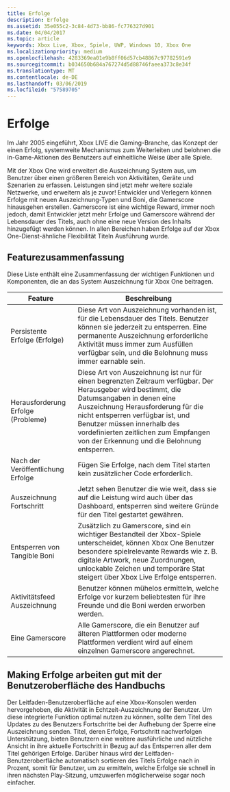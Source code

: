 ```yaml
---
title: Erfolge
description: Erfolge
ms.assetid: 35e055c2-3c84-4d73-bb86-fc776327d901
ms.date: 04/04/2017
ms.topic: article
keywords: Xbox Live, Xbox, Spiele, UWP, Windows 10, Xbox One
ms.localizationpriority: medium
ms.openlocfilehash: 4283369ea01e9b8ff06d57cb48867c97782591e9
ms.sourcegitcommit: b034650b684a767274d5d88746faeea373c8e34f
ms.translationtype: MT
ms.contentlocale: de-DE
ms.lasthandoff: 03/06/2019
ms.locfileid: "57589705"
---
```

# <a name="achievements"></a>Erfolge

Im Jahr 2005 eingeführt, Xbox LIVE die Gaming-Branche, das Konzept der einen Erfolg, systemweite Mechanismus zum Weiterleiten und belohnen die in-Game-Aktionen des Benutzers auf einheitliche Weise über alle Spiele.

Mit der Xbox One wird erweitert die Auszeichnung System aus, um Benutzer über einen größeren Bereich von Aktivitäten, Geräte und Szenarien zu erfassen. Leistungen sind jetzt mehr weitere soziale Netzwerke, und erweitern als je zuvor! Entwickler und Verlegern können Erfolge mit neuen Auszeichnung-Typen und Boni, die Gamerscore hinausgehen erstellen. Gamerscore ist eine wichtige Reward, immer noch jedoch, damit Entwickler jetzt mehr Erfolge und Gamerscore während der Lebensdauer des Titels, auch ohne eine neue Version des Inhalts hinzugefügt werden können. In allen Bereichen haben Erfolge auf der Xbox One-Dienst-ähnliche Flexibilität Titeln Ausführung wurde.

## <a name="feature-summary"></a>Featurezusammenfassung ##
Diese Liste enthält eine Zusammenfassung der wichtigen Funktionen und Komponenten, die an das System Auszeichnung für Xbox One beitragen.

Feature | Beschreibung
--- | ---
Persistente Erfolge (Erfolge) | Diese Art von Auszeichnung vorhanden ist, für die Lebensdauer des Titels. Benutzer können sie jederzeit zu entsperren. Eine permanente Auszeichnung erforderliche Aktivität muss immer zum Ausfüllen verfügbar sein, und die Belohnung muss immer earnable sein.
Herausforderung Erfolge (Probleme) | Diese Art von Auszeichnung ist nur für einen begrenzten Zeitraum verfügbar. Der Herausgeber wird bestimmt, die Datumsangaben in denen eine Auszeichnung Herausforderung für die nicht entsperren verfügbar ist, und Benutzer müssen innerhalb des vordefinierten zeitlichen zum Empfangen von der Erkennung und die Belohnung entsperren.
Nach der Veröffentlichung Erfolge | Fügen Sie Erfolge, nach dem Titel starten kein zusätzlicher Code erforderlich.
Auszeichnung Fortschritt | Jetzt sehen Benutzer die wie weit, dass sie auf die Leistung wird auch über das Dashboard, entsperren sind weitere Gründe für den Titel gestartet gewähren.
Entsperren von Tangible Boni | Zusätzlich zu Gamerscore, sind ein wichtiger Bestandteil der Xbox-Spiele unterscheidet, können Xbox One Benutzer besondere spielrelevante Rewards wie z. B. digitale Artwork, neue Zuordnungen, unlockable Zeichen und temporäre Stat steigert über Xbox Live Erfolge entsperren.
Aktivitätsfeed Auszeichnung | Benutzer können mühelos ermitteln, welche Erfolge vor kurzem beliebtesten für ihre Freunde und die Boni werden erworben werden.
Eine Gamerscore | Alle Gamerscore, die ein Benutzer auf älteren Plattformen oder moderne Plattformen verdient wird auf einem einzelnen Gamerscore angerechnet.

## <a name="making-achievements-work-well-with-the-guide-ui"></a>Making Erfolge arbeiten gut mit der Benutzeroberfläche des Handbuchs ##
Der Leitfaden-Benutzeroberfläche auf eine Xbox-Konsolen werden hervorgehoben, die Aktivität in Echtzeit-Auszeichnung der Benutzer. Um diese integrierte Funktion optimal nutzen zu können, sollte dem Titel des Updates zu des Benutzers Fortschritte bei der Aufhebung der Sperre eine Auszeichnung senden. Titel, deren Erfolge, Fortschritt nachverfolgen Unterstützung, bieten Benutzern eine weitere ausführliche und nützliche Ansicht in ihre aktuelle Fortschritt in Bezug auf das Entsperren aller dem Titel gehörigen Erfolge. Darüber hinaus wird der Leitfaden-Benutzeroberfläche automatisch sortieren des Titels Erfolge nach in Prozent, somit für Benutzer, um zu ermitteln, welche Erfolge sie schnell in ihren nächsten Play-Sitzung, umzuwerfen möglicherweise sogar noch einfacher.
